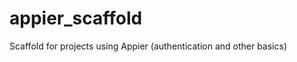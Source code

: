 appier_scaffold
===============

Scaffold for projects using Appier (authentication and other basics)
